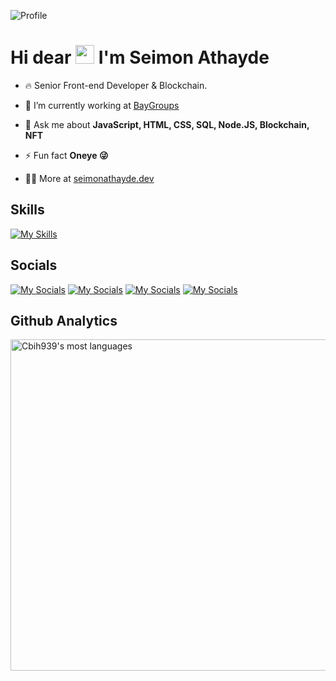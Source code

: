 <p align="left"> <img src="https://komarev.com/ghpvc/?username=Cbih939&color=blue&abbreviated=true" alt=Profile views" /></p>
<h1 align="left"> Hi dear <img src="https://raw.githubusercontent.com/kaueMarques/kaueMarques/master/hi.gif" width="30px"> I'm Seimon Athayde</h1>

- 🔥 Senior Front-end Developer & Blockchain.

- 🔭 I’m currently working at [BayGroups](https://baygroups.com.br)

- 💬 Ask me about **JavaScript, HTML, CSS, SQL, Node.JS, Blockchain, NFT**

- ⚡ Fun fact **Oneye 😜**

- 👨‍💻 More at [seimonathayde.dev](https://www.linkedin.com/in/seimonitai/)


## Skills
[![My Skills](https://skillicons.dev/icons?i=aws,docker,html,css,less,java,js,jquery,mysql,nodejs,powershell,react,solidity,electron&perline=4)](#)

## Socials
[![My Socials](https://img.shields.io/badge/LinkedIn-0077B5?style=for-the-badge&logo=linkedin&logoColor=white)](https://www.linkedin.com/in/seimonitai/) 
[![My Socials](https://img.shields.io/badge/Instagram-E4405F?style=for-the-badge&logo=instagram&logoColor=white)](https://instagram.com/seimonitai/)
[![My Socials](https://img.shields.io/badge/X-000000?style=for-the-badge&logo=x&logoColor=white)](https://x.com/ISeimon/)
[![My Socials](https://img.shields.io/badge/GitHub-100000?style=for-the-badge&logo=github&logoColor=white)](https://github.com/Cbih939/)

## Github Analytics
<p align="left">
  <!--<img width="530em" src="https://github-readme-stats.vercel.app/api?username=Cbih939&show_icons=true&&layout=compact&theme=vision-friendly-dark" alt="Cbih939's stats"/>-->
  <img width="530em" src="https://github-readme-stats.vercel.app/api/top-langs/?username=Cbih939&layout=compact&show_icons=true&theme=vision-friendly-dark" alt="Cbih939's most languages"/>
</p>
<!--

**Cbih939/Cbih939** is a ✨ _special_ ✨ repository because its `README.md` (this file) appears on your GitHub profile.

Here are some ideas to get you started:

- 🔭 I’m currently working on ...
- 🌱 I’m currently learning ...
- 👯 I’m looking to collaborate on ...
- 🤔 I’m looking for help with ...
- 💬 Ask me about ...
- 📫 How to reach me: ...
- 😄 Pronouns: ...
- ⚡ Fun fact: ...
-->

